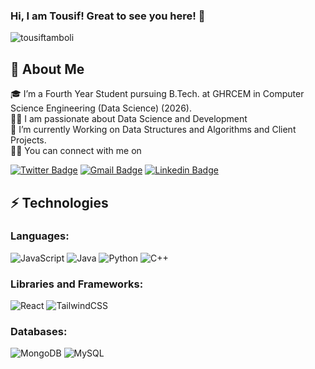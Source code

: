 ### Hi, I am Tousif! Great to see you here! 👋 

<p align="left"> <img src="https://komarev.com/ghpvc/?username=tousiftamboli&label=Profile%20views&color=0e75b6&style=flat" alt="tousiftamboli" /> </p>

## 🚀 About Me 
🎓 I’m a Fourth Year Student pursuing B.Tech. at GHRCEM in Computer Science Engineering (Data Science) (2026).</br>
👨‍💻 I am passionate about Data Science and Development<br>
🌱 I’m currently Working on Data Structures and Algorithms and Client Projects.<br>
🙋‍♂️ You can connect with me on


[![Twitter Badge](https://img.shields.io/badge/-TousifTamboli-blue?style=flat-square&logo=Twitter&logoColor=white&link=https://www.linkedin.com/in/kaiwalyakoparkar/)](https://x.com/T3Tlii)
[![Gmail Badge](https://img.shields.io/badge/-tousiftamboli3@gmail.com-c14438?style=flat-square&logo=Gmail&logoColor=white&link=mailto:tousiftamboli3@gmail.com)](mailto:tousiftamboli3@gmail.com)
[![Linkedin Badge](https://img.shields.io/badge/-tousiftamboli-blue?style=flat-square&logo=Linkedin&logoColor=white&link=https://www.linkedin.com/in/tousif-tamboli-545357221/)](https://www.linkedin.com/in/tousif-tamboli-545357221/)

## ⚡ Technologies

### Languages:

![JavaScript](https://img.shields.io/badge/javascript-%23323330.svg?style=for-the-badge&logo=javascript&logoColor=%23F7DF1E)
![Java](https://img.shields.io/badge/java-%23ED8B00.svg?style=for-the-badge&logo=java&logoColor=white)
![Python](https://img.shields.io/badge/python-3670A0?style=for-the-badge&logo=python&logoColor=ffdd54)
![C++](https://img.shields.io/badge/c++-%2300599C.svg?style=for-the-badge&logo=c%2B%2B&logoColor=white)

### Libraries and Frameworks:

![React](https://img.shields.io/badge/react-%2320232a.svg?style=for-the-badge&logo=react&logoColor=%2361DAFB)
![TailwindCSS](https://img.shields.io/badge/tailwindcss-%2338B2AC.svg?style=for-the-badge&logo=tailwind-css&logoColor=white)

### Databases:
![MongoDB](https://img.shields.io/badge/MongoDB-%234ea94b.svg?style=for-the-badge&logo=mongodb&logoColor=white)
![MySQL](https://img.shields.io/badge/MySQL-%2300f.svg?style=for-the-badge&logo=mysql&logoColor=white)
